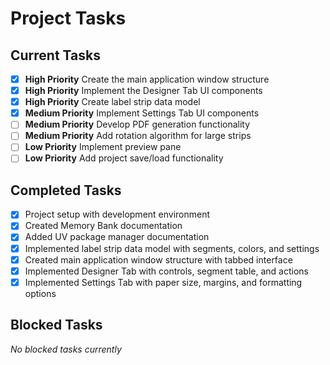 # Project Tasks

## Current Tasks

- [x] **High Priority** Create the main application window structure
- [x] **High Priority** Implement the Designer Tab UI components
- [x] **High Priority** Create label strip data model
- [x] **Medium Priority** Implement Settings Tab UI components
- [ ] **Medium Priority** Develop PDF generation functionality
- [ ] **Medium Priority** Add rotation algorithm for large strips
- [ ] **Low Priority** Implement preview pane
- [ ] **Low Priority** Add project save/load functionality

## Completed Tasks

- [x] Project setup with development environment
- [x] Created Memory Bank documentation
- [x] Added UV package manager documentation
- [x] Implemented label strip data model with segments, colors, and settings
- [x] Created main application window structure with tabbed interface
- [x] Implemented Designer Tab with controls, segment table, and actions
- [x] Implemented Settings Tab with paper size, margins, and formatting options

## Blocked Tasks

_No blocked tasks currently_
